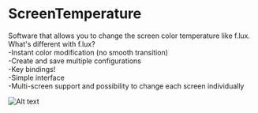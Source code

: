 # ScreenTemperature
Software that allows you to change the screen color temperature like f.lux.  
What's different with f.lux?  
-Instant color modification (no smooth transition)  
-Create and save multiple configurations  
-Key bindings!  
-Simple interface  
-Multi-screen support and possibility to change each screen individually  
  
![Alt text](https://i.imgur.com/fuTS1Fc.jpg)
